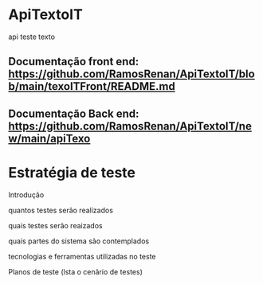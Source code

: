 # ApiTextoIT
api teste texto

## Documentação front end: https://github.com/RamosRenan/ApiTextoIT/blob/main/texoITFront/README.md
## Documentação Back end: https://github.com/RamosRenan/ApiTextoIT/new/main/apiTexo

# Estratégia de teste

  Introdução

  quantos testes serão realizados

  quais testes serão reaizados

  quais partes do sistema são contemplados

  tecnologias e ferramentas utilizadas no teste

  Planos de teste (lsta o cenãrio de testes)

